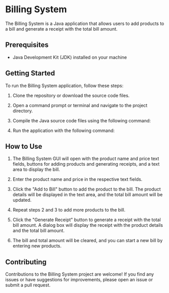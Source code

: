 # Billing System

The Billing System is a Java application that allows users to add products to a bill and generate a receipt with the total bill amount.

## Prerequisites

- Java Development Kit (JDK) installed on your machine

## Getting Started

To run the Billing System application, follow these steps:

1. Clone the repository or download the source code files.

2. Open a command prompt or terminal and navigate to the project directory.

3. Compile the Java source code files using the following command:

4. Run the application with the following command:

## How to Use

1. The Billing System GUI will open with the product name and price text fields, buttons for adding products and generating receipts, and a text area to display the bill.

2. Enter the product name and price in the respective text fields.

3. Click the "Add to Bill" button to add the product to the bill. The product details will be displayed in the text area, and the total bill amount will be updated.

4. Repeat steps 2 and 3 to add more products to the bill.

5. Click the "Generate Receipt" button to generate a receipt with the total bill amount. A dialog box will display the receipt with the product details and the total bill amount.

6. The bill and total amount will be cleared, and you can start a new bill by entering new products.

## Contributing

Contributions to the Billing System project are welcome! If you find any issues or have suggestions for improvements, please open an issue or submit a pull request.

